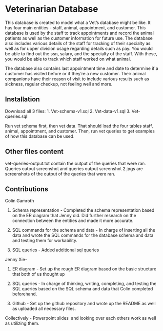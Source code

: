 # Veterinarian Database

This database is created to model what a Vet’s database might be like. It has four main entities - staff, animal, appointment, and customer. This database is used by the staff to track appointments and record the animal patients as well as the customer information for future use. The database also includes various details of the staff for tracking of their specialty as well as for upper division usage regarding details such as pay. You would be able to find out the ssn, salary, and the specialty of the staff. With these, you would be able to track which staff worked on what animal. 

The database also contains last appointment time and date to determine if a customer has visited before or if they’re a new customer. Their animal companions have their reason of visit to include various results such as sickness, regular checkup, not feeling well and more. 


## Installation
Download all 3 files: 
	1. Vet-schema-v1.sql
	2. Vet-data-v1.sql
	3. Vet-queries.sql 

Run vet schema first, then vet data. That should load the four tables staff, animal, appointment, and customer. Then, run vet queries to get examples of how this database can be used. 


## Other files content
vet-queries-output.txt contain the output of the queries that were ran. 
Queries output screenshot and queries output screenshot 2 jpgs are screenshots of the output of the queries that were ran. 


## Contributions 
Colin Gamroth 
1. Schema representation - Completed the schema representation based on the ER diagram that Jenny did. Did further 				      research on the connection between the entities and made it more accurate. 
	
2. SQL commands for the schema and data - In charge of inserting all the data and wrote the SQL commands for the 					          database schema and data and testing them for workability.

3. SQL queries - Added additional sql queries

Jenny Xie- 
1. ER diagram - Set up the rough ER diagram based on the basic structure that both of us thought up
	
2. SQL queries - In charge of thinking, writing, completing, and testing the SQL queries based on the SQL schema and 
	         data that Colin completed beforehand. 
			 
3. Github - Set up the github repository and wrote up the README as well as uploaded all necessary files. 


Collectively - Powerpoint slides  and looking over each others work as well as utilizing them. 
